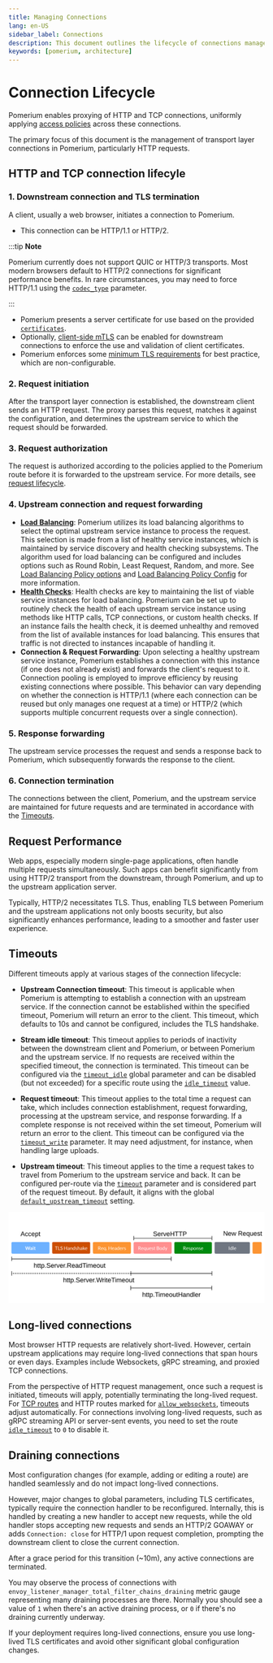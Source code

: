 ```yaml
---
title: Managing Connections
lang: en-US
sidebar_label: Connections
description: This document outlines the lifecycle of connections managed by Pomerium, including TCP and HTTP connections.
keywords: [pomerium, architecture]
---
```


# Connection Lifecycle

Pomerium enables proxying of HTTP and TCP connections, uniformly applying [access policies](/docs/capabilities/authorization) across these connections.

The primary focus of this document is the management of transport layer connections in Pomerium, particularly HTTP requests.

## HTTP and TCP connection lifecyle

### 1. **Downstream connection and TLS termination**

A client, usually a web browser, initiates a connection to Pomerium.

- This connection can be HTTP/1.1 or HTTP/2.

:::tip **Note**

Pomerium currently does not support QUIC or HTTP/3 transports. Most modern browsers default to HTTP/2 connections for significant performance benefits. In rare circumstances, you may need to force HTTP/1.1 using the [`codec_type`](/docs/reference/codec-type) parameter.

:::

- Pomerium presents a server certificate for use based on the provided [`certificates`](/docs/reference/certificates#certificates).
- Optionally, [client-side mTLS](/docs/capabilities/mtls-clients) can be enabled for downstream connections to enforce the use and validation of client certificates.
- Pomerium enforces some [minimum TLS requirements](/docs/internals/cryptography#downstream-tls) for best practice, which are non-configurable.

### 2. **Request initiation**

After the transport layer connection is established, the downstream client sends an HTTP request. The proxy parses this request, matches it against the configuration, and determines the upstream service to which the request should be forwarded.

### 3. **Request authorization**

The request is authorized according to the policies applied to the Pomerium route before it is forwarded to the upstream service. For more details, see [request lifecycle](/docs/internals/architecture#the-lifecycle-of-a-request).

### 4. **Upstream connection and request forwarding**

- **[Load Balancing](/docs/capabilities/routing#load-balancer)**: Pomerium utilizes its load balancing algorithms to select the optimal upstream service instance to process the request. This selection is made from a list of healthy service instances, which is maintained by service discovery and health checking subsystems. The algorithm used for load balancing can be configured and includes options such as Round Robin, Least Request, Random, and more. See [Load Balancing Policy options](/docs/reference/routes/load-balancing-policy#load-balancing-policy-options) and [Load Balancing Policy Config](/docs/reference/routes/load-balancing-policy-config) for more information.
- **[Health Checks](/docs/reference/routes/health-checks)**: Health checks are key to maintaining the list of viable service instances for load balancing. Pomerium can be set up to routinely check the health of each upstream service instance using methods like HTTP calls, TCP connections, or custom health checks. If an instance fails the health check, it is deemed unhealthy and removed from the list of available instances for load balancing. This ensures that traffic is not directed to instances incapable of handling it.
- **Connection & Request Forwarding**: Upon selecting a healthy upstream service instance, Pomerium establishes a connection with this instance (if one does not already exist) and forwards the client's request to it. Connection pooling is employed to improve efficiency by reusing existing connections where possible. This behavior can vary depending on whether the connection is HTTP/1.1 (where each connection can be reused but only manages one request at a time) or HTTP/2 (which supports multiple concurrent requests over a single connection).

### 5. **Response forwarding**

The upstream service processes the request and sends a response back to Pomerium, which subsequently forwards the response to the client.

### 6. **Connection termination**

The connections between the client, Pomerium, and the upstream service are maintained for future requests and are terminated in accordance with the [Timeouts](#timeouts).

## Request Performance

Web apps, especially modern single-page applications, often handle multiple requests simultaneously. Such apps can benefit significantly from using HTTP/2 transport from the downstream, through Pomerium, and up to the upstream application server.

Typically, HTTP/2 necessitates TLS. Thus, enabling TLS between Pomerium and the upstream applications not only boosts security, but also significantly enhances performance, leading to a smoother and faster user experience.

## Timeouts

Different timeouts apply at various stages of the connection lifecycle:

- **Upstream Connection timeout**: This timeout is applicable when Pomerium is attempting to establish a connection with an upstream service. If the connection cannot be established within the specified timeout, Pomerium will return an error to the client. This timeout, which defaults to 10s and cannot be configured, includes the TLS handshake.

- **Stream idle timeout**: This timeout applies to periods of inactivity between the downstream client and Pomerium, or between Pomerium and the upstream service. If no requests are received within the specified timeout, the connection is terminated. This timeout can be configured via the [`timeout_idle`](/docs/reference/global-timeouts) global parameter and can be disabled (but not exceeded) for a specific route using the [`idle_timeout`](/docs/reference/routes/idle-timeout) value.

- **Request timeout**: This timeout applies to the total time a request can take, which includes connection establishment, request forwarding, processing at the upstream service, and response forwarding. If a complete response is not received within the set timeout, Pomerium will return an error to the client. This timeout can be configured via the [`timeout_write`](/docs/reference/global-timeouts) parameter. It may need adjustment, for instance, when handling large uploads.

- **Upstream timeout**: This timeout applies to the time a request takes to travel from Pomerium to the upstream service and back. It can be configured per-route via the [`timeout`](/docs/reference/routes/route-timeout) parameter and is considered part of the request timeout. By default, it aligns with the global [`default_upstream_timeout`](docs/reference/default-upstream-timeout) setting.

![Example of HTTP request lifecycle and timeout settings](./img/timeouts-http-request/timeouts-http-diagram.png)

## Long-lived connections

Most browser HTTP requests are relatively short-lived. However, certain upstream applications may require long-lived connections that span hours or even days. Examples include Websockets, gRPC streaming, and proxied TCP connections.

From the perspective of HTTP request management, once such a request is initiated, timeouts will apply, potentially terminating the long-lived request. For [TCP routes](/docs/capabilities/tcp) and HTTP routes marked for [`allow_websockets`](/docs/reference/routes/websocket-connections), timeouts adjust automatically. For connections involving long-lived requests, such as gRPC streaming API or server-sent events, you need to set the route [`idle_timeout`](/docs/reference/routes/idle-timeout) to `0` to disable it.

## Draining connections

Most configuration changes (for example, adding or editing a route) are handled seamlessly and do not impact long-lived connections.

However, major changes to global parameters, including TLS certificates, typically require the connection handler to be reconfigured. Internally, this is handled by creating a new handler to accept new requests, while the old handler stops accepting new requests and sends an HTTP/2 GOAWAY or adds `Connection: close` for HTTP/1 upon request completion, prompting the downstream client to close the current connection.

After a grace period for this transition (~10m), any active connections are terminated.

You may observe the process of connections with `envoy_listener_manager_total_filter_chains_draining` metric gauge representing many draining processes are there. Normally you should see a value of `1` when there's an active draining process, or `0` if there's no draining currently underway.

If your deployment requires long-lived connections, ensure you use long-lived TLS certificates and avoid other significant global configuration changes.
